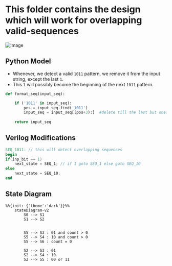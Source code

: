 # This folder contains the design which will work for overlapping valid-sequences

<!-- ![image](https://user-images.githubusercontent.com/66086031/180295189-930832ff-3515-42e5-ac15-293d220d49b3.png)
![image](https://user-images.githubusercontent.com/66086031/180295250-f755067b-1af8-4f6b-8966-f58b0546a8c2.png)
![image](https://user-images.githubusercontent.com/66086031/180295434-3f43ca5b-75a9-4fd1-b9e1-6a03751be15b.png)
![image](https://user-images.githubusercontent.com/66086031/180295545-e4fa6348-67bb-40e3-88ea-58f619b23030.png) -->

![image](https://user-images.githubusercontent.com/66086031/180470867-8c2025d1-1a31-4178-a57c-8189526b9e6c.png)

## Python Model

- Whenever, we detect a valid `1011` pattern, we remove it from the input string, except the last `1`.
- This `1` will possibly become the beginning of the next `1011` pattern.

```python
def format_seq(input_seq):

    if ('1011' in input_seq):
        pos = input_seq.find('1011')
        input_seq = input_seq[(pos+3):]  #delete till the last but one. So that it will become part of the next sequence
            
    return input_seq    
```

## Verilog Modifications

```verilog
SEQ_1011: // this will detect overlapping sequences
begin
if(inp_bit == 1)
    next_state = SEQ_1; // if 1 goto SEQ_1 else goto SEQ_10
else
    next_state = SEQ_10;
end
```

## State Diagram

```mermaid
%%{init: {'theme':'dark'}}%%
    stateDiagram-v2
        S0 --> S1
        S1 --> S2
        
    
        S5 --> S3 : 01 and count > 0
        S5 --> S4 : 10 and count > 0
        S5 --> S6 : count = 0
        
        S2 --> S3 : 01
        S2 --> S4 : 10
        S2 --> S5 : 00 or 11

```

